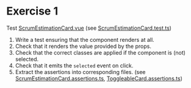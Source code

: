 # Exercise 1

Test [ScrumEstimationCard.vue](../frontend/src/components/ScrumEstimationCard/ScrumEstimationCard.vue) (see [ScrumEstimationCard.test.ts](../frontend/src/components/ScrumEstimationCard/__tests__/ScrumEstimationCard.test.ts))

1. Write a test ensuring that the component renders at all.
2. Check that it renders the value provided by the props.
3. Check that the correct classes are applied if the component is (not) selected.
4. Check that it emits the `selected` event on click.
5. Extract the assertions into corresponding files. (see [ScrumEstimationCard.assertions.ts](../frontend/src/components/ScrumEstimationCard/__tests__/ScrumEstimationCard.assertions.ts), [ToggleableCard.assertions.ts](../frontend/src/components/ToggleableCard/__tests__/ToggleableCard.assertions.ts))